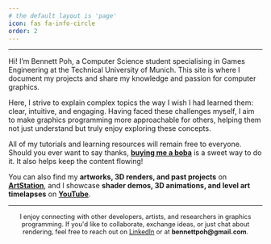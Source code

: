 ```yaml
---
# the default layout is 'page'
icon: fas fa-info-circle
order: 2
---
```

---
Hi! I’m Bennett Poh, a Computer Science student specialising in Games Engineering at the Technical University of Munich. This site is where I document my projects and share my knowledge and passion for computer graphics. 

Here, I strive to explain complex topics the way I wish I had learned them: clear, intuitive, and engaging. Having faced these challenges myself, I aim to make graphics programming more approachable for others, helping them not just understand but truly enjoy exploring these concepts. 

All of my tutorials and learning resources will remain free to everyone. Should you ever want to say thanks, [**buying me a boba**](https://www.patreon.com/posts/buy-me-boba-138976168?utm_medium=clipboard_copy&utm_source=copyLink&utm_campaign=postshare_creator&utm_content=join_link) is a sweet way to do it. It also helps keep the content flowing! 

You can also find my **artworks, 3D renders, and past projects** on [**ArtStation**](https://www.artstation.com/bentobaux), and I showcase **shader demos, 3D animations, and level art timelapses** on [**YouTube**](https://www.youtube.com/@bentobaux).  

---  
<p align="center">
  <span style="font-size: 0.9em;">
    I enjoy connecting with other developers, artists, and researchers in graphics programming.  
    If you'd like to collaborate, exchange ideas, or just chat about rendering, feel free to reach out on 
    <a href="https://www.linkedin.com/in/bennettpoh">LinkedIn</a> or at <strong>bennettpoh@gmail.com</strong>.
  </span>
</p>

